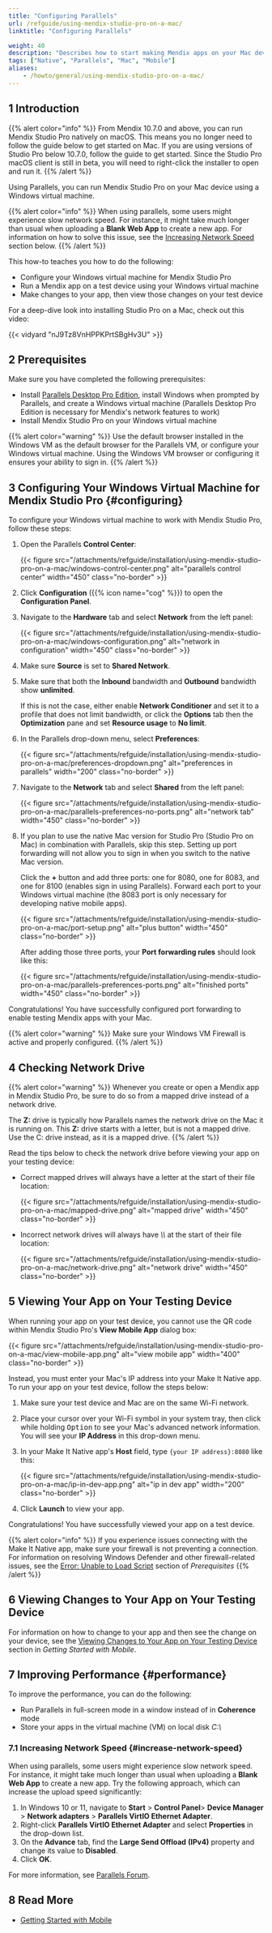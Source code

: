 ```yaml
---
title: "Configuring Parallels"
url: /refguide/using-mendix-studio-pro-on-a-mac/
linktitle: "Configuring Parallels"

weight: 40
description: "Describes how to start making Mendix apps on your Mac device."
tags: ["Native", "Parallels", "Mac", "Mobile"]
aliases:
    - /howto/general/using-mendix-studio-pro-on-a-mac/
---
```


## 1 Introduction

{{% alert color="info" %}}
From Mendix 10.7.0 and above, you can run Mendix Studio Pro natively on macOS. This means you no longer need to follow the guide below to get started on Mac. If you are using  versions of Studio Pro below 10.7.0, follow the guide to get started.
Since the Studio Pro macOS client is still in beta, you will need to right-click the installer to open and run it.
{{% /alert %}}

Using Parallels, you can run Mendix Studio Pro on your Mac device using a Windows virtual machine.

{{% alert color="info" %}}
When using parallels, some users might experience slow network speed. For instance, it might take much longer than usual when uploading a **Blank Web App** to create a new app. For information on how to solve this issue, see the [Increasing Network Speed](#increase-network-speed) section below.
{{% /alert %}}

This how-to teaches you how to do the following:

* Configure your Windows virtual machine for Mendix Studio Pro
* Run a Mendix app on a test device using your Windows virtual machine
* Make changes to your app, then view those changes on your test device

For a deep-dive look into installing Studio Pro on a Mac, check out this video:

{{< vidyard "nJ9Tz8VnHPPKPrtSBgHv3U" >}}

## 2 Prerequisites

Make sure you have completed the following prerequisites:

* Install [Parallels Desktop Pro Edition](https://www.parallels.com/products/desktop/pro/), install Windows when prompted by Parallels, and create a Windows virtual machine (Parallels Desktop Pro Edition is necessary for Mendix's network features to work)
* Install Mendix Studio Pro on your Windows virtual machine

{{% alert color="warning" %}}
Use the default browser installed in the Windows VM as the default browser for the Parallels VM, or configure your Windows virtual machine. Using the Windows VM browser or configuring it ensures your ability to sign in.
{{% /alert %}}

## 3 Configuring Your Windows Virtual Machine for Mendix Studio Pro {#configuring}

To configure your Windows virtual machine to work with Mendix Studio Pro, follow these steps:

1. Open the Parallels **Control Center**:

    {{< figure src="/attachments/refguide/installation/using-mendix-studio-pro-on-a-mac/windows-control-center.png" alt="parallels control center"   width="450"  class="no-border" >}}

2. Click **Configuration** ({{% icon name="cog" %}}) to open the **Configuration Panel**.
3. Navigate to the **Hardware** tab and select **Network** from the left panel:

    {{< figure src="/attachments/refguide/installation/using-mendix-studio-pro-on-a-mac/windows-configuration.png" alt="network in configuration"   width="450"  class="no-border" >}}

4. Make sure **Source** is set to **Shared Network**.
5. Make sure that both the **Inbound** bandwidth and **Outbound** bandwidth show **unlimited**.

    If this is not the case, either enable **Network Conditioner** and set it to a profile that does not limit bandwidth, or click the **Options** tab then the **Optimization** pane and set **Resource usage** to **No limit**.
6. In the Parallels drop-down menu, select **Preferences**:

    {{< figure src="/attachments/refguide/installation/using-mendix-studio-pro-on-a-mac/preferences-dropdown.png" alt="preferences in parallels"   width="200"  class="no-border" >}}

7. Navigate to the **Network** tab and select **Shared** from the left panel:

    {{< figure src="/attachments/refguide/installation/using-mendix-studio-pro-on-a-mac/parallels-preferences-no-ports.png" alt="network tab"   width="450"  class="no-border" >}}

8. If you plan to use the native Mac version for Studio Pro (Studio Pro on Mac) in combination with Parallels, skip this step. Setting up port forwarding will not allow you to sign in when you switch to the native Mac version. 

	Click the **+** button and add three ports: one for 8080, one for 8083, and one for 8100 (enables sign in using Parallels). Forward each port to your Windows virtual machine (the 8083 port is only necessary for developing native mobile apps).

    {{< figure src="/attachments/refguide/installation/using-mendix-studio-pro-on-a-mac/port-setup.png" alt="plus button"   width="450"  class="no-border" >}}

    After adding those three ports, your **Port forwarding rules** should look like this:

    {{< figure src="/attachments/refguide/installation/using-mendix-studio-pro-on-a-mac/parallels-preferences-ports.png" alt="finished ports"   width="450"  class="no-border" >}}

Congratulations! You have successfully configured port forwarding to enable testing Mendix apps with your Mac.

{{% alert color="warning" %}}
Make sure your Windows VM Firewall is active and properly configured.
{{% /alert %}}

## 4 Checking Network Drive

{{% alert color="warning" %}}
Whenever you create or open a Mendix app in Mendix Studio Pro, be sure to do so from a mapped drive instead of a network drive.

The **Z:** drive is typically how Parallels names the network drive on the Mac it is running on. This **Z:** drive starts with a letter, but is not a mapped drive. Use the C: drive instead, as it is a mapped drive.
{{% /alert %}}

Read the tips below to check the network drive before viewing your app on your testing device:

* Correct mapped drives will always have a letter at the start of their file location:

    {{< figure src="/attachments/refguide/installation/using-mendix-studio-pro-on-a-mac/mapped-drive.png" alt="mapped drive"   width="450"  class="no-border" >}}

* Incorrect network drives will always have *\\\\* at the start of their file location:

    {{< figure src="/attachments/refguide/installation/using-mendix-studio-pro-on-a-mac/network-drive.png" alt="network drive"   width="450"  class="no-border" >}}
    
## 5 Viewing Your App on Your Testing Device

When running your app on your test device, you cannot use the QR code within Mendix Studio Pro's **View Mobile App** dialog box:

{{< figure src="/attachments/refguide/installation/using-mendix-studio-pro-on-a-mac/view-mobile-app.png" alt="view mobile app"   width="400"  class="no-border" >}}

Instead, you must enter your Mac's IP address into your Make It Native app. To run your app on your test device, follow the steps below:

1. Make sure your test device and Mac are on the same Wi-Fi network.
2. Place your cursor over your Wi-Fi symbol in your system tray, then click while holding <kbd>Option</kbd> to see your Mac's advanced network information. You will see your **IP Address** in this drop-down menu.
3. In your Make It Native app's **Host** field, type `{your IP address}:8080` like this:

    {{< figure src="/attachments/refguide/installation/using-mendix-studio-pro-on-a-mac/ip-in-dev-app.png" alt="ip in dev app"   width="200"  class="no-border" >}}

4. Click **Launch** to view your app.

Congratulations! You have successfully viewed your app on a test device.

{{% alert color="info" %}}
If you experience issues connecting with the Make It Native app, make sure your firewall is not preventing a connection. For information on resolving Windows Defender and other firewall-related issues, see the [Error: Unable to Load Script](/refguide/mobile/getting-started-with-mobile/prerequisites/#unable-load-script) section of *Prerequisites*
{{% /alert %}}

## 6 Viewing Changes to Your App on Your Testing Device

For information on how to change to your app and then see the change on your device, see the [Viewing Changes to Your App on Your Testing Device](/refguide/mobile/getting-started-with-mobile/#viewingchanges) section in *Getting Started with Mobile*.

## 7 Improving Performance {#performance}

To improve the performance, you can do the following: 

* Run Parallels in full-screen mode in a window instead of in **Coherence** mode
* Store your apps in the virtual machine (VM) on local disk *C:\\*

### 7.1 Increasing Network Speed {#increase-network-speed}

When using parallels, some users might experience slow network speed. For instance, it might take much longer than usual when uploading a **Blank Web App** to create a new app. Try the following approach, which can increase the upload speed significantly:

1. In Windows 10 or 11, navigate to **Start** > **Control Panel**> **Device Manager** > **Network adapters** > **Parallels VirtIO Ethernet Adapter**. 
2. Right-click **Parallels VirtIO Ethernet Adapter** and select **Properties** in the drop-down list. 
3. On the **Advance** tab, find the **Large Send Offload** **(IPv4)** property and change its value to **Disabled**. 
4. Click **OK**.

For more information, see [Parallels Forum](https://forum.parallels.com/threads/horribly-slow-upload-download-speeds.264819/).

## 8 Read More

* [Getting Started with Mobile](/refguide/mobile/getting-started-with-mobile/)
